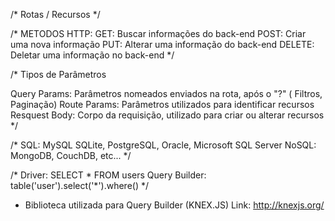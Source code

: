 /*
  Rotas / Recursos
*/

/*
  METODOS HTTP:
  GET: Buscar informações do back-end
  POST: Criar uma nova informação
  PUT: Alterar uma informação do back-end
  DELETE: Deletar uma informação no back-end
*/

/*
  Tipos de Parâmetros
  
  Query Params: Parâmetros nomeados enviados na rota, após o "?" ( Filtros, Paginação)
  Route Params: Parâmetros utilizados para identificar recursos
  Resquest Body: Corpo da requisição, utilizado para criar ou alterar recursos
*/

/*
  SQL: MySQL SQLite, PostgreSQL, Oracle, Microsoft SQL Server
  NoSQL: MongoDB, CouchDB, etc...
*/

/*
  Driver: SELECT * FROM users
  Query Builder: table('user').select('*').where()
*/

- Biblioteca utilizada para Query Builder (KNEX.JS)
Link: http://knexjs.org/


